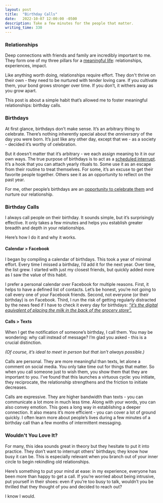```yaml
---
layout: post
title:  "Birthday Calls"
date:   2022-10-07 12:00:00 -0500
description: Take a few minutes for the people that matter.
writing_time: 330
---
```


### Relationships

Deep connections with friends and family are incredibly important to me. They form one of my three pillars for a [meaningful life]({{site.url}}/why-i-quit-google): relationships, experiences, impact.

Like anything worth doing, relationships require effort. They don't thrive on their own - they need to be nurtured with tender loving care. If you cultivate them, your bond grows stronger over time. If you don’t, it withers away as you grow apart.

This post is about a simple habit that’s allowed me to foster meaningful relationships: birthday calls.

### Birthdays

At first glance, birthdays don’t make sense. It’s an arbitrary thing to celebrate. There’s nothing inherently special about the *anniversary* of the day you were born. It’s just like any other day, except that we - as a society - decided it’s worthy of celebration.

But it doesn’t matter that it’s arbitrary - we each assign meaning to it in our own ways. The true purpose of birthdays is to act as a [scheduled interrupt]({{site.url}}/scheduled-interrupts). It’s a hook that you can attach yearly rituals to. Some use it as an escape from their routine to treat themselves. For some, it’s an excuse to get their favorite people together. Others see it as an opportunity to reflect on the past year.

For me, other people’s birthdays are an [opportunity to celebrate them]({{site.url}}/don't-wait-to-celebrate) and nurture our relationship.

### Birthday Calls

I always call people on their birthday. It sounds simple, but it’s surprisingly effective. It only takes a few minutes and helps you establish greater breadth and depth in your relationships.

Here’s how I do it and why it works.

#### Calendar > Facebook

I began by compiling a calendar of birthdays. This took a year of minimal effort. Every time I missed a birthday, I’d add it for the next year. Over time, the list grew. I started with just my closest friends, but quickly added more as I saw the value of this habit.

I prefer a personal calendar over Facebook for multiple reasons. First, it helps to have a defined list of contacts. Let’s be honest, you’re not going to call every one of your Facebook friends. Second, not everyone (or their birthday) is on Facebook. Third, I run the risk of getting regularly distracted by the news feed if I have to check it every day for birthdays: [*“it’s the digital equivalent of placing the milk in the back of the grocery store”.*]({{site.url}}/feeds-considered-harmful)

#### Calls > Texts

When I get the notification of someone’s birthday, I call them. You may be wondering: why call instead of message? I’m glad you asked - this is a crucial distinction. 

*(Of course, it’s ideal to meet in person but that isn’t always possible.)*

Calls are personal. They are more meaningful than texts, let alone a comment on social media. You only take time out for things that matter. So when you call someone just to wish them, you show them that they are important to you. I’ve found that this launches a virtuous cycle: you initiate, they reciprocate, the relationship strengthens and the friction to initiate decreases.

Calls are expressive. They are higher bandwidth than texts - you can communicate a lot more in much less time. Along with your words, you can also convey emotion. This goes a long way in establishing a deeper connection. It also means it’s more efficient - you can cover a lot of ground quickly. I often learn more about people’s lives during a few minutes of a birthday call than a few months of intermittent messaging.

### Wouldn't You Love It?

For many, this idea sounds great in theory but they hesitate to put it into practice. They don’t want to interrupt others' birthdays; they know how busy it can be. This is especially relevant when you branch out of your inner circle to begin rekindling old relationships.

Here’s something to put your mind at ease: in my experience, everyone has been more than happy to get a call. If you’re worried about being intrusive, put yourself in their shoes: even if you’re too busy to talk, wouldn’t you be thrilled that they thought of you and decided to reach out?

I know I would.